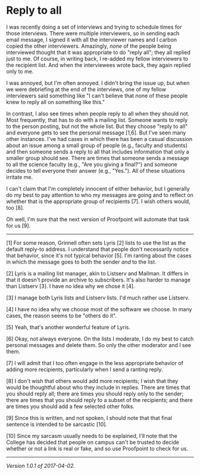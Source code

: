 Reply to all
============

I was recently doing a set of interviews and trying to schedule times
for those interviews.  There were multiple interviewers, so in sending
each email message, I signed it with all the interviewer names and I
carbon copied the other interviewers.  Amazingly, *none* of the people
being interviewed thought that it was appropriate to do "reply all";
they all replied just to me.  Of course, in writing back, I re-added my
fellow interviewers to the recipient list.  And when the interviewees
wrote back, they again replied only to me.

I was annoyed, but I'm often annoyed.  I didn't bring the issue up,
but when we were debriefing at the end of the interviews, one of my
fellow interviewers said something like "I can't believe that none of
these people knew to reply all on something like this."

In contrast, I also see times when people reply to all when they should
not.  Most frequently, that has to do with a mailing list.  Someone wants
to reply to the person posting, but not the whole list.  But they choose
"reply to all" and everyone gets to see the personal message [1,6].  But
I've seen many other instances.  I've had cases in which there has been
a casual discussion about an issue among a small group of people (e.g.,
faculty and students) and then someone sends a reply to all that includes
information that only a smaller group should see.  There are times that
someone sends a message to all the science faculty (e.g., "Are you giving
a final?") and someone decides to tell everyone their answer (e.g.,
"Yes.").  All of these situations irritate me.

I can't claim that I'm completely innocent of either behavior, but I
generally do my best to pay attention to who my messages are going and
to reflect on whether that is the appropriate group of recipients [7].
I wish others would, too [8].

Oh well, I'm sure that the next version of Proofpoint will automate that
task for us [9].

---

[1] For some reason, Grinnell often sets Lyris [2] lists to use the
list as the default reply-to address.  I understand that people don't
necessarily notice that behavior, since it's not typical behavior [5].
I'm ranting about the cases in which the message goes to both the sender
*and* to the list.

[2] Lyris is a mailing list manager, akin to Listserv and Mailman.  It
differs in that it doesn't provide an archive to subscribers.  It's also
harder to manage than Listserv [3].  I have no idea why we chose it [4].

[3] I manage both Lyris lists and Listserv lists.  I'd much rather use
Listserv.

[4] I have no idea why we choose most of the software we choose.  In
many cases, the reason seems to be "others do it".

[5] Yeah, that's another wonderful feature of Lyris.

[6] Okay, not always everyone.  On the lists I moderate, I do my best
to catch personal messages and delete them.  So only the other moderator
and I see them.

[7] I will admit that I too often engage in the less appropriate behavior
of adding more recipients, particularly when I send a ranting reply.

[8] I don't wish that others would add more recipients; I wish that
they would be thoughtful about who they include in replies.  There are
times that you should reply all; there are times you should reply only
to the sender; there are times that you should reply to a subset of the
recipients; and there are times you should add a few selected other folks.

[9] Since this is written, and not spoken, I should note that that
final sentence is intended to be sarcastic [10].

[10] Since my sarcasm usually needs to be explained, I'll note that the
College has decided that people on campus can't be trusted to decide 
whether or not a link is real or fake, and so use Proofpoint to check
for us.

---

*Version 1.0.1 of 2017-04-02.*
